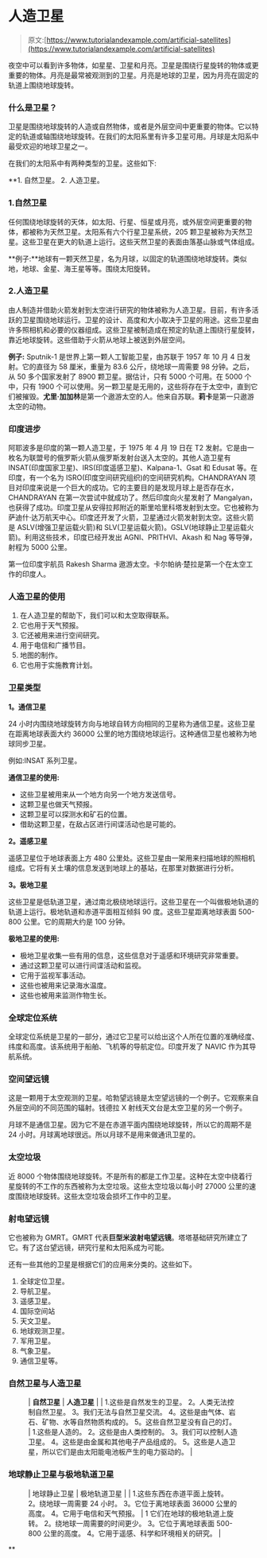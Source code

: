 # 人造卫星

> 原文:[https://www.tutorialandexample.com/artificial-satellites](https://www.tutorialandexample.com/artificial-satellites)

夜空中可以看到许多物体，如星星、卫星和月亮。卫星是围绕行星旋转的物体或更重要的物体。月亮是最常被观测到的卫星。月亮是地球的卫星，因为月亮在固定的轨道上围绕地球旋转。

### 什么是卫星？

卫星是围绕地球旋转的人造或自然物体，或者是外层空间中更重要的物体。它以特定的轨道或轴围绕地球旋转。在我们的太阳系里有许多卫星可用。月球是太阳系中最受欢迎的地球卫星之一。

在我们的太阳系中有两种类型的卫星。这些如下:

 **1.  自然卫星。
2.  人造卫星。

### 1.自然卫星

任何围绕地球旋转的天体，如太阳、行星、恒星或月亮，或外层空间更重要的物体，都被称为天然卫星。太阳系有六个行星卫星系统，205 颗卫星被称为天然卫星。这些卫星在更大的轨道上运行。这些天然卫星的表面由落基山脉或气体组成。

**例子:**地球有一颗天然卫星，名为月球，以固定的轨道围绕地球旋转。类似地，地球、金星、海王星等等。围绕太阳旋转。

### 2.人造卫星

由人制造并借助火箭发射到太空进行研究的物体被称为人造卫星。目前，有许多活跃的卫星围绕地球运行。卫星的设计、高度和大小取决于卫星的用途。这些卫星由许多照相机和必要的仪器组成。这些卫星被制造成在预定的轨道上围绕行星旋转，靠近地球旋转。这些借助于火箭从地球上被送到外层空间。

**例子:** Sputnik-1 是世界上第一颗人工智能卫星，由苏联于 1957 年 10 月 4 日发射。它的直径为 58 厘米，重量为 83.6 公斤，绕地球一周需要 98 分钟。之后，从 50 多个国家发射了 8900 颗卫星。据估计，只有 5000 个可用。在 5000 个中，只有 1900 个可以使用。另一颗卫星是无用的，这些将存在于太空中，直到它们被摧毁。**尤里·加加林**是第一个遨游太空的人。他来自苏联。**莉卡**是第一只遨游太空的动物。

### 印度进步

阿耶波多是印度的第一颗人造卫星，于 1975 年 4 月 19 日在 T2 发射。它是由一枚名为联盟号的俄罗斯火箭从俄罗斯发射台送入太空的。其他人造卫星有 INSAT(印度国家卫星)、IRS(印度遥感卫星)、Kalpana-1、Gsat 和 Edusat 等。在印度，有一个名为 ISRO(印度空间研究组织)的空间研究机构。CHANDRAYAN 项目对印度来说是一个巨大的成功。它的主要目的是发现月球上是否存在水，CHANDRAYAN 在第一次尝试中就成功了。然后印度向火星发射了 Mangalyan，也获得了成功。印度卫星从安得拉邦附近的斯里哈里科塔发射到太空。它也被称为萨迪什·达万航天中心。印度还开发了火箭，卫星通过火箭发射到太空。这些火箭是 ASLV(增强卫星运载火箭)和 SLV(卫星运载火箭)。GSLV(地球静止卫星运载火箭)。利用这些技术，印度已经开发出 AGNI、PRITHVI、Akash 和 Nag 等导弹，射程为 5000 公里。

第一位印度宇航员 Rakesh Sharma 遨游太空。卡尔帕纳·楚拉是第一个在太空工作的印度人。

### 人造卫星的使用

1.  在人造卫星的帮助下，我们可以和太空取得联系。
2.  它也用于天气预报。
3.  它还被用来进行空间研究。
4.  用于电信和广播节目。
5.  地图的制作。
6.  它也用于实施教育计划。

### 卫星类型

**1。通信卫星**

24 小时内围绕地球旋转方向与地球自转方向相同的卫星称为通信卫星。这些卫星在距离地球表面大约 36000 公里的地方围绕地球运行。这种通信卫星也被称为地球同步卫星。

例如:INSAT 系列卫星。

**通信卫星的使用:**

*   这些卫星被用来从一个地方向另一个地方发送信号。
*   这颗卫星也做天气预报。
*   这颗卫星可以探测水和矿石的位置。
*   借助这颗卫星，在敌占区进行间谍活动也是可能的。

**2。遥感卫星**

遥感卫星位于地球表面上方 480 公里处。这些卫星由一架用来扫描地球的照相机组成。它将有关土壤的信息发送到地球上的基站，在那里对数据进行分析。

**3。极地卫星**

这些卫星是低轨道卫星，通过南北极绕地球运行。这些卫星在一个叫做极地轨道的轨道上运行。极地轨道和赤道平面相互倾斜 90 度。这些卫星距离地球表面 500-800 公里。它的周期大约是 100 分钟。

**极地卫星的使用:**

*   极地卫星收集一些有用的信息，这些信息对于遥感和环境研究非常重要。
*   通过这颗卫星可以进行间谍活动和监视。
*   它用于监视军事活动。
*   这些也被用来记录海水温度。
*   这些也被用来监测作物生长。

### 全球定位系统

全球定位系统是卫星的一部分，通过它卫星可以给出这个人所在位置的准确经度、纬度和高度。该系统用于船舶、飞机等的导航定位。印度开发了 NAVIC 作为其导航系统。

### 空间望远镜

这是一颗用于太空观测的卫星。哈勃望远镜是太空望远镜的一个例子。它观察来自外层空间的不同范围的辐射。钱德拉 X 射线天文台是太空卫星的另一个例子。

月球不是通信卫星。因为它不是在赤道平面内围绕地球旋转，所以它的周期不是 24 小时。月球离地球很远。所以月球不是用来做通讯卫星的。

### 太空垃圾

近 8000 个物体围绕地球旋转。不是所有的都是工作卫星。这种在太空中绕着行星旋转的不工作的东西被称为太空垃圾。这些太空垃圾以每小时 27000 公里的速度围绕地球旋转。这些太空垃圾会损坏工作中的卫星。

### 射电望远镜

它也被称为 GMRT。GMRT 代表**巨型米波射电望远镜**。塔塔基础研究所建立了它。有了这台望远镜，研究行星和太阳系成为可能。

还有一些其他的卫星是根据它们的应用来分类的。这些如下。

1.  全球定位卫星。
2.  导航卫星。
3.  遥感卫星。
4.  国际空间站
5.  天文卫星。
6.  地球观测卫星。
7.  军用卫星。
8.  气象卫星。
9.  通信卫星等。

### 自然卫星与人造卫星

<figure class="wp-block-table">

| **自然卫星** | **人造卫星** |
| 1.这些是自然发生的卫星。
2。人类无法控制自然卫星。
3。我们无法与自然卫星交流。
4。这些是由气体、岩石、矿物、水等自然物质构成的。
5。这些自然卫星没有自己的灯。 | 1.这些是人造的。
2。这些是由人类控制的。
3。我们可以控制人造卫星。
4。这些是由金属和其他电子产品组成的。
5。这些是人造卫星，所以它们是由太阳能电池板产生的电力驱动的。 |

</figure>

### 地球静止卫星与极地轨道卫星

<figure class="wp-block-table">

| 地球静止卫星 | 极地轨道卫星 |
| 1.这些东西在赤道平面上旋转。
2。绕地球一周需要 24 小时。
3。它位于离地球表面 36000 公里的高度。
4。它用于电信和天气预报。 | 1 它们在地球的极地轨道上旋转。
2。绕地球一周需要的时间更少。
3。它位于离地球表面 500-800 公里的高度。
4。它用于遥感、科学和环境相关的研究。 |

</figure>**